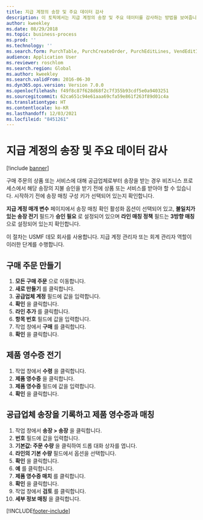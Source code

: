 ```yaml
---
title: 지급 계정의 송장 및 주요 데이터 감사
description: 이 토픽에서는 지급 계정의 송장 및 주요 데이터를 감사하는 방법을 보여줍니다.
author: kweekley
ms.date: 08/29/2018
ms.topic: business-process
ms.prod: ''
ms.technology: ''
ms.search.form: PurchTable, PurchCreateOrder, PurchEditLines, VendEditInvoice, VendEditInvoiceDefaultQuantityForLinesDropDialog,  VendJournalMatch_PackingSlip, VendInvoiceMatchingDetails
audience: Application User
ms.reviewer: roschlom
ms.search.region: Global
ms.author: kweekley
ms.search.validFrom: 2016-06-30
ms.dyn365.ops.version: Version 7.0.0
ms.openlocfilehash: f49f8c87f628d68f2c7f355b93cdf5e0a9403251
ms.sourcegitcommit: 62ca651c94e61aaa69cfa59e861f263f89d01c4a
ms.translationtype: HT
ms.contentlocale: ko-KR
ms.lasthandoff: 12/03/2021
ms.locfileid: "8451261"
---
```

# <a name="audit-invoices-and-key-data-in-accounts-payable"></a>지급 계정의 송장 및 주요 데이터 감사

[!include [banner](../../includes/banner.md)]

구매 주문의 상품 또는 서비스에 대해 공급업체로부터 송장을 받는 경우 비즈니스 프로세스에서 해당 송장의 지불 승인을 받기 전에 상품 또는 서비스를 받아야 할 수 있습니다. 시작하기 전에 송장 매칭 구성 키가 선택되어 있는지 확인합니다. 

**지급 계정 매개 변수** 페이지에서 송장 매칭 확인 활성화 옵션이 선택되어 있고, **불일치가 있는 송장 전기** 필드가 **승인 필요** 로 설정되어 있으며 **라인 매칭 정책** 필드는 **3방향 매칭** 으로 설정되어 있는지 확인합니다.

이 절차는 USMF 데모 회사를 사용합니다. 지급 계정 관리자 또는 회계 관리자 역할이 이러한 단계를 수행합니다.


## <a name="create-a-purchase-order"></a>구매 주문 만들기
1. **모든 구매 주문** 으로 이동합니다.
2. **새로 만들기** 를 클릭합니다.
3. **공급업체 계정** 필드에 값을 입력합니다.
4. **확인** 을 클릭합니다.
5. **라인 추가** 를 클릭합니다.
6. **항목 번호** 필드에 값을 입력합니다.
7. 작업 창에서 **구매** 를 클릭합니다.
8. **확인** 을 클릭합니다.

## <a name="post-a-product-receipt"></a>제품 영수증 전기
1. 작업 창에서 **수령** 을 클릭합니다.
2. **제품 영수증** 을 클릭합니다.
3. **제품 영수증** 필드에 값을 입력합니다.
4. **확인** 을 클릭합니다.

## <a name="record-and-match-a-vendor-invoice-to-a-product-receipt"></a>공급업체 송장을 기록하고 제품 영수증과 매칭
1. 작업 창에서 **송장 > 송장** 을 클릭합니다.
2. **번호** 필드에 값을 입력합니다.
3. **기본값: 주문 수량** 을 클릭하여 드롭 대화 상자를 엽니다.
4. **라인의 기본 수량** 필드에서 옵션을 선택합니다.
5. **확인** 을 클릭합니다.
6. **예** 를 클릭합니다.
7. **제품 영수증 매치** 를 클릭합니다.
8. **확인** 을 클릭합니다.
9. 작업 창에서 **검토** 를 클릭합니다.
10. **세부 정보 매칭** 을 클릭합니다.



[!INCLUDE[footer-include](../../../includes/footer-banner.md)]
